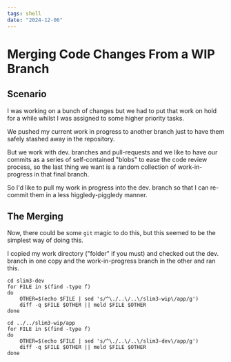 ```yaml
---
tags: shell
date: "2024-12-06"
---
```

# Merging Code Changes From a WIP Branch

## Scenario

I was working on a bunch of changes but we had to put that work on hold for a
while whilst I was assigned to some higher priority tasks.

We pushed my current work in progress to another branch just to have them
safely stashed away in the repository.

But we work with dev. branches and pull-requests and we like to have our commits
as a series of self-contained "blobs" to ease the code review process, so the
last thing we want is a random collection of work-in-progress in that final
branch.

So I'd like to pull my work in progress into the dev. branch so that I can
re-commit them in a less higgledy-piggledy manner.

## The Merging

Now, there could be some `git` magic to do this, but this seemed to be the
simplest way of doing this.

I copied my work directory ("folder" if you must) and checked out the dev.
branch in one copy and the work-in-progress branch in the other and ran this.

```bash{aside=merge script}
cd slim3-dev
for FILE in $(find -type f)
do
    OTHER=$(echo $FILE | sed 's/^\./..\/..\/slim3-wip\/app/g')
    diff -q $FILE $OTHER || meld $FILE $OTHER
done

cd ../../slim3-wip/app
for FILE in $(find -type f)
do
    OTHER=$(echo $FILE | sed 's/^\./..\/..\/slim3-dev\/app/g')
    diff -q $FILE $OTHER || meld $FILE $OTHER
done
```
